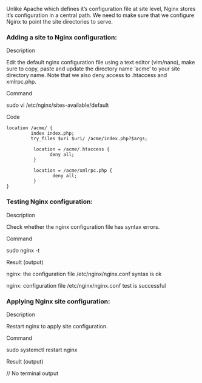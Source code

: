 Unlike Apache which defines it’s configuration file at site level, Nginx stores it’s configuration in a central path. We need to make sure that we configure Nginx to point the site directories to serve.

  
### Adding a site to Nginx configuration:

Description

Edit the default nginx configuration file using a text editor (vim/nano), make sure to copy, paste and update the directory name ‘acme’ to your site directory name. Note that we also deny access to .htaccess and xmlrpc.php.

Command

sudo vi /etc/nginx/sites-available/default

Code
```config
location /acme/ {
         index index.php;
         try_files $uri $uri/ /acme/index.php?$args;

          location = /acme/.htaccess {
                deny all;
          }

          location = /acme/xmlrpc.php {
                 deny all;
          }
}
```

### Testing Nginx configuration:

Description

Check whether the nginx configuration file has syntax errors.

Command

sudo nginx -t

Result (output)

nginx: the configuration file /etc/nginx/nginx.conf syntax is ok

nginx: configuration file /etc/nginx/nginx.conf test is successful

### Applying Nginx site configuration:

Description

Restart nginx to apply site configuration.

Command

sudo systemctl restart nginx

Result (output)

// No terminal output

